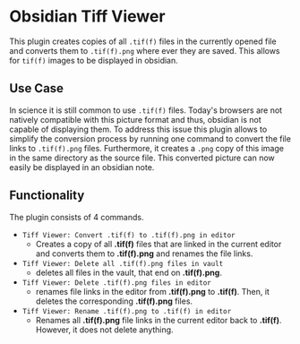 # Obsidian Tiff Viewer

This plugin creates copies of all `.tif(f)` files in the currently opened file and converts them to `.tif(f).png` where ever they are saved. This allows for `tif(f)` images to be displayed in obsidian. 

## Use Case

In science it is still common to use `.tif(f)` files. Today's browsers are not natively compatible with this picture format and thus, obsidian is not capable of displaying them. To address this issue this plugin allows to simplify the conversion process by running one command to convert the file links to `.tif(f).png` files. Furthermore, it creates a `.png` copy of this image in the same directory as the source file. This converted picture can now easily be displayed in an obsidian note.

## Functionality

The plugin consists of 4 commands.

- `Tiff Viewer: Convert .tif(f) to .tif(f).png in editor`
    - Creates a copy of all **.tif(f)** files that are linked in the current editor and converts them to **.tif(f).png** and renames the file links.
- `Tiff Viewer: Delete all .tif(f).png files in vault`
    - deletes all files in the vault, that end on **.tif(f).png**.
- `Tiff Viewer: Delete .tif(f).png files in editor`
    - renames file links in the editor from **.tif(f).png** to **.tif(f)**. Then, it deletes the corresponding **.tif(f).png** files.
- `Tiff Viewer: Rename .tif(f).png to .tif(f) in editor`
    - Renames all **.tif(f).png** file links in the current editor back to **.tif(f)**. However, it does not delete anything.


